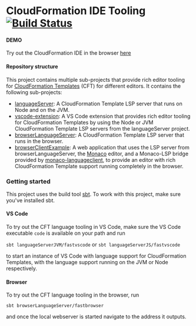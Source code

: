 CloudFormation IDE Tooling [![Build Status](https://travis-ci.org/keyboardDrummer/cloudformation-ide-tooling.svg?branch=master)](https://travis-ci.org/keyboardDrummer/Miksilo)
==========

#### DEMO
Try out the CloudFormation IDE in the browser [here](https://keyboarddrummer.github.io/cloudformation-ide-tooling/)

#### Repository structure
This project contains multiple sub-projects that provide rich editor tooling for [CloudFormation Templates](https://aws.amazon.com/cloudformation/resources/templates/) (CFT) for different editors. It contains the following sub-projects:
- [languageServer](languageServer): A CloudFormation Template LSP server that runs on Node and on the JVM.
- [vscode-extension](vscode-extension): A VS Code extension that provides rich editor tooling for CloudFormation Templates by using the Node or JVM CloudFormation Template LSP servers from the languageServer project.
- [browserLanguageServer](browserLanguageServer): A CloudFormation Template LSP server that runs in the browser.
- [browserClientExample](browserClientExample): A web application that uses the LSP server from browserLanguageServer, the [Monaco](https://github.com/microsoft/monaco-editor) editor, and a Monaco-LSP bridge provided by [monaco-languageclient](https://github.com/TypeFox/monaco-languageclient), to provide an editor with rich CloudFormation Template support running completely in the browser.

### Getting started
This project uses the build tool [sbt](https://www.scala-sbt.org). To work with this project, make sure you've installed sbt.

#### VS Code
To try out the CFT language tooling in VS Code, make sure the VS Code executable `code` is available on your path and run 

`sbt languageServerJVM/fastvscode` or `sbt languageServerJS/fastvscode`

to start an instance of VS Code with language support for CloudFormation Templates, with the language support running on the JVM or Node respectively.

#### Browser
To try out the CFT language tooling in the browser,  run

`sbt browserLanguageServer/fastbrowser`

and once the local webserver is started navigate to the address it outputs.
